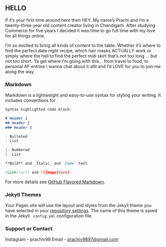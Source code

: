 ## HELLO

If it’s your first time around here then HEY.  My name’s Prachi and I’m a twenty-three year old content creator living in Chandigarh. After studying Commerce for five years I decided it was time to go full time with my love for all things online.

I’m so excited to bring all kinds of content to the table. Whether it’s where to find the perfect date night recipe, which hair masks ACTUALLY work or simply where the hell to find the perfect midi skirt that’s not too long … but not too short. Ya get where I’m going with this… from travel to food, to personal AF entries I wanna chat about it allll and I’d LOVE for you to join me along the way.

### Markdown

Markdown is a lightweight and easy-to-use syntax for styling your writing. It includes conventions for

```markdown
Syntax highlighted code block

# Header 1
## Header 2
### Header 3

- Bulleted
- List

1. Numbered
2. List

**Bold** and _Italic_ and `Code` text

[Link](url) and ![Image](src)
```

For more details see [GitHub Flavored Markdown](https://guides.github.com/features/mastering-markdown/).

### Jekyll Themes

Your Pages site will use the layout and styles from the Jekyll theme you have selected in your [repository settings](https://github.com/prachiv98/kinsley.github.io/settings). The name of this theme is saved in the Jekyll `_config.yml` configuration file.

### Support or Contact

Instagram - prachiv98
Email - prachiv9897@gmail.com
